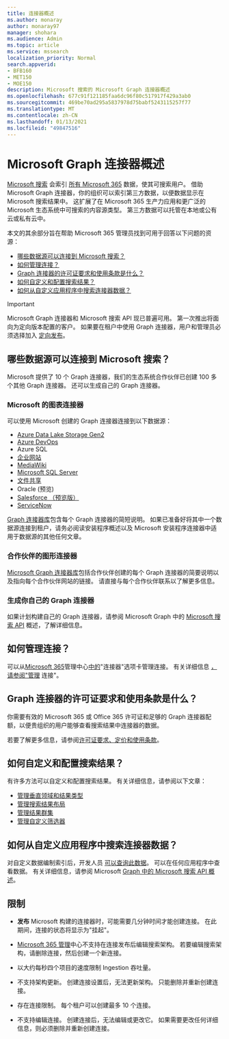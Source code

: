 ```yaml
---
title: 连接器概述
ms.author: monaray
author: monaray97
manager: shohara
ms.audience: Admin
ms.topic: article
ms.service: mssearch
localization_priority: Normal
search.appverid:
- BFB160
- MET150
- MOE150
description: Microsoft 搜索的 Microsoft Graph 连接器概述
ms.openlocfilehash: 677c91f121185faa6dc96f80c517917f429a3ab0
ms.sourcegitcommit: 469be70ad295a5837978d75babf5243115257f77
ms.translationtype: MT
ms.contentlocale: zh-CN
ms.lasthandoff: 01/13/2021
ms.locfileid: "49847516"
---
```

# <a name="overview-of-microsoft-graph-connectors"></a>Microsoft Graph 连接器概述

[Microsoft 搜索](https://docs.microsoft.com/microsoftsearch/overview-microsoft-search) 会索引 [所有 Microsoft 365](https://www.microsoft.com/microsoft-365) 数据，使其可搜索用户。 借助 Microsoft Graph 连接器，你的组织可以索引第三方数据，以便数据显示在 Microsoft 搜索结果中。 这扩展了在 Microsoft 365 生产力应用和更广泛的 Microsoft 生态系统中可搜索的内容源类型。 第三方数据可以托管在本地或公有云或私有云中。

<!---link Microsoft Graph reference in line 19 when we have access to relevant documentation--->

本文的其余部分旨在帮助 Microsoft 365 管理员找到可用于回答以下问题的资源：

* [哪些数据源可以连接到 Microsoft 搜索？](#what-data-sources-can-be-connected-to-microsoft-search)
* [如何管理连接？](#how-do-i-manage-my-connections)
* [Graph 连接器的许可证要求和使用条款是什么？](#what-are-the-license-requirements-and-terms-of-use-for-graph-connectors)
* [如何自定义和配置搜索结果？](#how-do-i-customize-and-configure-search-results)
* [如何从自定义应用程序中搜索连接器数据？](#how-do-i-search-my-connector-data-from-a-custom-application)

<!---Modify to another note that is more accurate--->
> [!IMPORTANT]
> Microsoft Graph 连接器和 Microsoft 搜索 API 现已普遍可用。 第一次推出将面向为定向版本配置的客户。 如果要在租户中使用 Graph 连接器，用户和管理员必须选择加入 [定向发布](https://docs.microsoft.com/office365/admin/manage/release-options-in-office-365?view=o365-worldwide&preserve-view=true)。

<!---Add Value, scenario, example, and/or graphic in December updates--->
<!---Probably remove architecture section below
## Architecture

The following architectural diagram of the Microsoft Graph platform shows how Graph connector content flows through content indexing to user results in [Microsoft Search](https://docs.microsoft.com/microsoftsearch/overview-microsoft-search) clients. The rest of this section explains each of the key building blocks in the diagram.

![Diagram: on-premises and cloud-based data is pulled by connectors and indexed by the Microsoft Search API, and then the Microsoft Search service delivers the results to users.](media/connectors-overview/highlevel-connectors.png)
Graph connectors can pull data from cloud-based (SaaS) data sources and on-premises data stores. The above diagram shows connections to only two data sources, but you can add connections to up ten sources per tenant.

The Microsoft Graph Connectors API instantiates one connection per data source. Then, the API indexes and stores the data. Established connections interact with Microsoft Search, so users can get search results.

You can use the Microsoft 365 [admin center](https://admin.microsoft.com) to setup and manage any of the Graph connectors by Microsoft. The admin center has a simple user interface that makes it easy to establish the connection to your data source, and monitor connection status and utilization.

***Edit paragraph below**_
To create a _*connection** to a data source, admins need authenticated access to the data and the entire content repository. The data is fed to the graph connector service for indexing.--->

## <a name="what-data-sources-can-be-connected-to-microsoft-search"></a>哪些数据源可以连接到 Microsoft 搜索？

Microsoft 提供了 10 个 Graph 连接器，我们的生态系统合作伙伴已创建 100 多个其他 Graph 连接器。 还可以生成自己的 Graph 连接器。 

### <a name="graph-connectors-by-microsoft"></a>Microsoft 的图表连接器

可以使用 Microsoft 创建的 Graph 连接器连接到以下数据源：

<!---Need to add a few links below when docs exist--->
* [Azure Data Lake Storage Gen2](azure-data-lake-connector.md)
* [Azure DevOps](azure-devops-connector.md)
* Azure SQL
* [企业网站](enterprise-web-connector.md)
* [MediaWiki](mediawiki-connector.md)
* [Microsoft SQL Server](MSSQL-connector.md)
* [文件共享](fileshare-connector.md)
* Oracle (预览) 
* [Salesforce （预览版）](salesforce-connector.md)
* [ServiceNow](servicenow-connector.md)

[Graph 连接器库](connectors-gallery.md)包含每个 Graph 连接器的简短说明。 如果已准备好将其中一个数据源连接到租户，请务必阅读安装程序概述以及 Microsoft 安装程序连接器[](configure-connector.md)中适用于数据源的其他任何文章。

### <a name="graph-connectors-by-our-partners"></a>合作伙伴的图形连接器

[Microsoft Graph 连接器库](connectors-gallery.md)包括合作伙伴创建的每个 Graph 连接器的简要说明以及指向每个合作伙伴网站的链接。 请直接与每个合作伙伴联系以了解更多信息。

### <a name="build-your-own-graph-connector"></a>生成你自己的 Graph 连接器

如果计划构建自己的 Graph 连接器，请参阅 Microsoft Graph 中的 [Microsoft 搜索 API](https://docs.microsoft.com/graph/search-concept-overview) 概述，了解详细信息。

## <a name="how-do-i-manage-my-connections"></a>如何管理连接？

可以从[Microsoft 365](https://admin.microsoft.com/)管理中心[中的](https://admin.microsoft.com/Adminportal/Home#/MicrosoftSearch/Connectors)"连接器"选项卡管理连接。 有关详细信息 [，请参阅"管理](manage-connector.md) 连接"。

## <a name="what-are-the-license-requirements-and-terms-of-use-for-graph-connectors"></a>Graph 连接器的许可证要求和使用条款是什么？

你需要有效的 Microsoft 365 或 Office 365 许可证和足够的 Graph 连接器配额，以便贵组织的用户能够查看搜索结果中连接器的数据。

若要了解更多信息，请参阅[许可证要求、定价](licensing.md)[和使用条款](terms-of-use.md)。

## <a name="how-do-i-customize-and-configure-search-results"></a>如何自定义和配置搜索结果？

有许多方法可以自定义和配置搜索结果。 有关详细信息，请参阅以下文章：

* [管理垂直领域和结果类型](customize-search-page.md)
* [管理搜索结果布局](customize-results-layout.md)
* [管理结果群集](result-cluster.md)
* [管理自定义筛选器](custom-filters.md)

## <a name="how-do-i-search-my-connector-data-from-a-custom-application"></a>如何从自定义应用程序中搜索连接器数据？

对自定义数据编制索引后，开发人员 [可以查询此数据](https://docs.microsoft.com/graph/search-concept-custom-types)。 可以在任何应用程序中查看数据。 有关详细信息，请参阅 Microsoft [Graph 中的 Microsoft 搜索 API 概述](https://docs.microsoft.com/graph/search-concept-overview)。

## <a name="limitations"></a>限制

* **发布** Microsoft 构建的连接器时，可能需要几分钟时间才能创建连接。 在此期间，连接的状态将显示为"挂起"。

* [Microsoft 365 管理](https://admin.microsoft.com)中心不支持在连接发布后编辑搜索架构。 若要编辑搜索架构，请删除连接，然后创建一个新连接。

* 以大约每秒四个项目的速度限制 Ingestion 吞吐量。

* 不支持架构更新。 创建连接设置后，无法更新架构。 只能删除并重新创建连接。

* 存在连接限制。 每个租户可以创建最多 10 个连接。

* 不支持编辑连接。 创建连接后，无法编辑或更改它。 如果需要更改任何详细信息，则必须删除并重新创建连接。
